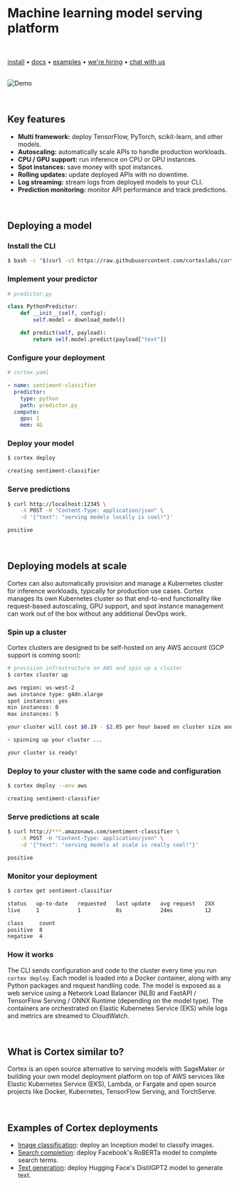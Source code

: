 # Machine learning model serving platform

<br>

<!-- Delete on release branches -->
<!-- CORTEX_VERSION_README_MINOR -->
[install](https://cortex.dev/install) • [docs](https://cortex.dev) • [examples](https://github.com/cortexlabs/cortex/tree/0.15/examples) • [we're hiring](https://angel.co/cortex-labs-inc/jobs) • [chat with us](https://gitter.im/cortexlabs/cortex)<br><br>

<!-- Set header Cache-Control=no-cache on the S3 object metadata (see https://help.github.com/en/articles/about-anonymized-image-urls) -->
![Demo](https://d1zqebknpdh033.cloudfront.net/demo/gif/v0.13_2.gif)

<br>

## Key features

* **Multi framework:** deploy TensorFlow, PyTorch, scikit-learn, and other models.
* **Autoscaling:** automatically scale APIs to handle production workloads.
* **CPU / GPU support:** run inference on CPU or GPU instances.
* **Spot instances:** save money with spot instances.
* **Rolling updates:** update deployed APIs with no downtime.
* **Log streaming:** stream logs from deployed models to your CLI.
* **Prediction monitoring:** monitor API performance and track predictions.

<br>

## Deploying a model

### Install the CLI

<!-- CORTEX_VERSION_README_MINOR -->
```bash
$ bash -c "$(curl -sS https://raw.githubusercontent.com/cortexlabs/cortex/0.15/get-cli.sh)"
```

### Implement your predictor

```python
# predictor.py

class PythonPredictor:
    def __init__(self, config):
        self.model = download_model()

    def predict(self, payload):
        return self.model.predict(payload["text"])
```

### Configure your deployment

```yaml
# cortex.yaml

- name: sentiment-classifier
  predictor:
    type: python
    path: predictor.py
  compute:
    gpu: 1
    mem: 4G
```

### Deploy your model

```bash
$ cortex deploy

creating sentiment-classifier
```

### Serve predictions

```bash
$ curl http://localhost:12345 \
    -X POST -H "Content-Type: application/json" \
    -d '{"text": "serving models locally is cool!"}'

positive
```

<br>

## Deploying models at scale

Cortex can also automatically provision and manage a Kubernetes cluster for inference workloads, typically for production use cases. Cortex manages its own Kubernetes cluster so that end-to-end functionality like request-based autoscaling, GPU support, and spot instance management can work out of the box without any additional DevOps work.

### Spin up a cluster

Cortex clusters are designed to be self-hosted on any AWS account (GCP support is coming soon):

```bash
# provision infrastructure on AWS and spin up a cluster
$ cortex cluster up

aws region: us-west-2
aws instance type: g4dn.xlarge
spot instances: yes
min instances: 0
max instances: 5

your cluster will cost $0.19 - $2.85 per hour based on cluster size and spot instance pricing/availability

￮ spinning up your cluster ...

your cluster is ready!
```

### Deploy to your cluster with the same code and configuration

```bash
$ cortex deploy --env aws

creating sentiment-classifier
```

### Serve predictions at scale

```bash
$ curl http://***.amazonaws.com/sentiment-classifier \
    -X POST -H "Content-Type: application/json" \
    -d '{"text": "serving models at scale is really cool!"}'

positive
```

### Monitor your deployment

```bash
$ cortex get sentiment-classifier

status   up-to-date   requested   last update   avg request   2XX
live     1            1           8s            24ms          12

class     count
positive  8
negative  4
```

### How it works

The CLI sends configuration and code to the cluster every time you run `cortex deploy`. Each model is loaded into a Docker container, along with any Python packages and request handling code. The model is exposed as a web service using a Network Load Balancer (NLB) and FastAPI / TensorFlow Serving / ONNX Runtime (depending on the model type). The containers are orchestrated on Elastic Kubernetes Service (EKS) while logs and metrics are streamed to CloudWatch.

<br>

## What is Cortex similar to?

Cortex is an open source alternative to serving models with SageMaker or building your own model deployment platform on top of AWS services like Elastic Kubernetes Service (EKS), Lambda, or Fargate and open source projects like Docker, Kubernetes, TensorFlow Serving, and TorchServe.

<br>

## Examples of Cortex deployments

<!-- CORTEX_VERSION_README_MINOR x3 -->
* [Image classification](https://github.com/cortexlabs/cortex/tree/0.15/examples/tensorflow/image-classifier): deploy an Inception model to classify images.
* [Search completion](https://github.com/cortexlabs/cortex/tree/0.15/examples/pytorch/search-completer): deploy Facebook's RoBERTa model to complete search terms.
* [Text generation](https://github.com/cortexlabs/cortex/tree/0.15/examples/pytorch/text-generator): deploy Hugging Face's DistilGPT2 model to generate text.
